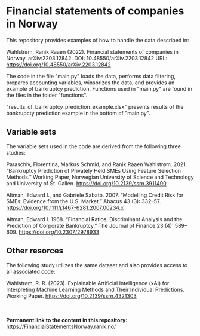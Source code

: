 # Financial statements of companies in Norway

This repository provides examples of how to handle the data described in:

Wahlstrøm, Ranik Raaen (2022). Financial statements of companies in Norway. arXiv:2203.12842. DOI: 10.48550/arXiv.2203.12842 URL: https://doi.org/10.48550/arXiv.2203.12842

The code in the file "main.py" loads the data, performs data filtering, prepares accounting variables, winsorizes the data, and provides an example of bankruptcy prediction. Functions used in "main.py" are found in the files in the folder "functions".

"results_of_bankruptcy_prediction_example.xlsx" presents results of the bankrupcty prediction example in the bottom of "main.py".

## Variable sets
The variable sets used in the code are derived from the following three studies:

Paraschiv, Florentina, Markus Schmid, and Ranik Raaen Wahlstrøm. 2021. “Bankruptcy Prediction of Privately Held SMEs Using Feature Selection Methods.” Working Paper, Norwegian University of Science and Technology and University of St. Gallen. https://doi.org/10.2139/ssrn.3911490

Altman, Edward I., and Gabriele Sabato. 2007. “Modelling Credit Risk for SMEs: Evidence from the U.S. Market.” Abacus 43 (3): 332–57. https://doi.org/10.1111/j.1467-6281.2007.00234.x

Altman, Edward I. 1968. “Financial Ratios, Discriminant Analysis and the Prediction of Corporate Bankruptcy.” The Journal of Finance 23 (4): 589–609. https://doi.org/10.2307/2978933

## Other resorces
The following study utilizes the same dataset and also provides access to all associated code:

Wahlstrøm, R. R. (2023). Explainable Artificial Intelligence (xAI) for Interpreting Machine Learning Methods and Their Individual Predictions. Working Paper. https://doi.org/10.2139/ssrn.4321303


<br/><br/>
**Permanent link to the content in this repository:** https://FinancialStatementsNorway.ranik.no/